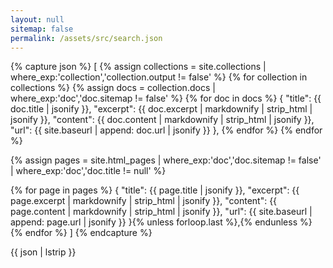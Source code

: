 ```yaml
---
layout: null
sitemap: false
permalink: /assets/src/search.json
---
```


{% capture json %}
[
  {% assign collections = site.collections | where_exp:'collection','collection.output != false' %}
  {% for collection in collections %}
    {% assign docs = collection.docs | where_exp:'doc','doc.sitemap != false' %}
    {% for doc in docs %}
      {
        "title": {{ doc.title | jsonify }},
        "excerpt": {{ doc.excerpt | markdownify | strip_html | jsonify }},
        "content": {{ doc.content | markdownify | strip_html | jsonify }},
        "url": {{ site.baseurl | append: doc.url | jsonify }}
      },
    {% endfor %}
  {% endfor %}
  
  {% assign pages = site.html_pages | where_exp:'doc','doc.sitemap != false' | where_exp:'doc','doc.title != null' %}

  {% for page in pages %}
  {
    "title": {{ page.title | jsonify }},
    "excerpt": {{ page.excerpt | markdownify | strip_html | jsonify }},
    "content": {{ page.content | markdownify | strip_html | jsonify }},
    "url": {{ site.baseurl | append: page.url | jsonify }}
  }{% unless forloop.last %},{% endunless %}
  {% endfor %}
]
{% endcapture %}

{{ json | lstrip }}